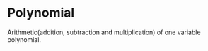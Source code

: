 Polynomial
==========

Arithmetic(addition, subtraction and multiplication) of one variable polynomial.
